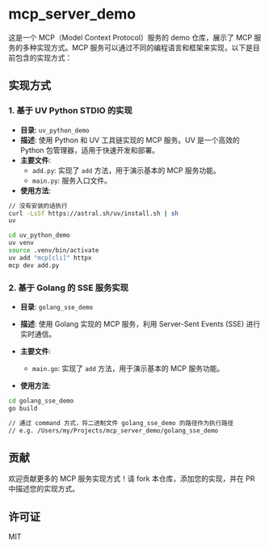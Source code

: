 # mcp_server_demo

这是一个 MCP（Model Context Protocol）服务的 demo 仓库，展示了 MCP 服务的多种实现方式。MCP 服务可以通过不同的编程语言和框架来实现，以下是目前包含的实现方式：

## 实现方式

### 1. 基于 UV Python STDIO 的实现
- **目录**: `uv_python_demo`
- **描述**: 使用 Python 和 UV 工具链实现的 MCP 服务。UV 是一个高效的 Python 包管理器，适用于快速开发和部署。
- **主要文件**:
  - `add.py`: 实现了 `add` 方法，用于演示基本的 MCP 服务功能。
  - `main.py`: 服务入口文件。
- **使用方法**:

```bash
// 没有安装的话执行
curl -LsSf https://astral.sh/uv/install.sh | sh
uv

cd uv_python_demo
uv venv
source .venv/bin/activate
uv add "mcp[cli]" httpx
mcp dev add.py
```

### 2. 基于 Golang 的 SSE 服务实现
- **目录**: `golang_sse_demo`
- **描述**: 使用 Golang 实现的 MCP 服务，利用 Server-Sent Events (SSE) 进行实时通信。
- **主要文件**:
  - `main.go`: 实现了 `add` 方法，用于演示基本的 MCP 服务功能。

- **使用方法**:

```bash
cd golang_sse_demo
go build

// 通过 command 方式，将二进制文件 golang_sse_demo 的路径作为执行路径
// e.g. /Users/my/Projects/mcp_server_demo/golang_sse_demo
```


## 贡献
欢迎贡献更多的 MCP 服务实现方式！请 fork 本仓库，添加您的实现，并在 PR 中描述您的实现方式。

## 许可证
MIT
